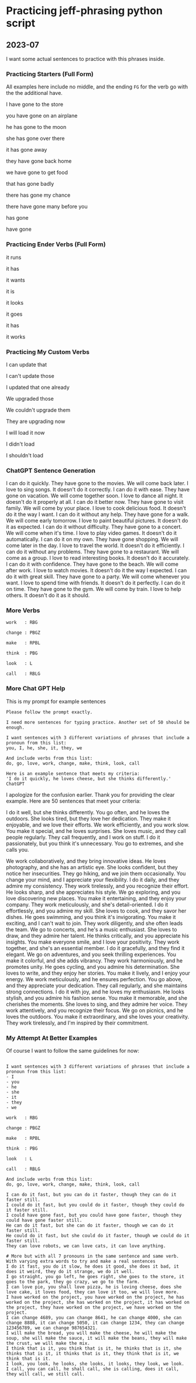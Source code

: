 # Practicing jeff-phrasing python script

## 2023-07

I want some actual sentences to practice with this phrases inside.

### Practicing Starters (Full Form)

All examples here include no middle, and the ending `FG` for the verb go with
the the additional have.

I have gone to the store

you have gone on an airplane

he has gone to the moon

she has gone over there

it has gone away

they have gone back home

we have gone to get food

that has gone badly

there has gone my chance

there have gone many before you

has gone

have gone

### Practicing Ender Verbs (Full Form)

it runs

it has

it wants

it is

it looks

it goes

it has

it works

### Practicing My Custom Verbs

I can update that

I can't update those

I updated that one already

We upgraded those

We couldn't upgrade them

They are upgrading now

I will load it now

I didn't load

I shouldn't load

### ChatGPT Sentence Generation

I can do it quickly.
They have gone to the movies.
We will come back later.
I love to sing songs.
It doesn't do it correctly.
I can do it with ease.
They have gone on vacation.
We will come together soon.
I love to dance all night.
It doesn't do it properly at all.
I can do it better now.
They have gone to visit family.
We will come by your place.
I love to cook delicious food.
It doesn't do it the way I want.
I can do it without any help.
They have gone for a walk.
We will come early tomorrow.
I love to paint beautiful pictures.
It doesn't do it as expected.
I can do it without difficulty.
They have gone to a concert.
We will come when it's time.
I love to play video games.
It doesn't do it automatically.
I can do it on my own.
They have gone shopping.
We will come later in the day.
I love to travel the world.
It doesn't do it efficiently.
I can do it without any problems.
They have gone to a restaurant.
We will come as a group.
I love to read interesting books.
It doesn't do it accurately.
I can do it with confidence.
They have gone to the beach.
We will come after work.
I love to watch movies.
It doesn't do it the way I expected.
I can do it with great skill.
They have gone to a party.
We will come whenever you want.
I love to spend time with friends.
It doesn't do it perfectly.
I can do it on time.
They have gone to the gym.
We will come by train.
I love to help others.
It doesn't do it as it should.

### More Verbs

```
work   : RBG

change : PBGZ

make   : RPBL

think  : PBG

look   : L

call   : RBLG
```

### More Chat GPT Help

This is my prompt for example sentences

```
Please follow the prompt exactly.

I need more sentences for typing practice. Another set of 50 should be enough.

I want sentences with 3 different variations of phrases that include a pronoun from this list:
you, I, he, she, it, they, we

And include verbs from this list:
do, go, love, work, change, make, think, look, call

Here is an example sentence that meets my criteria:
'I do it quickly, he loves cheese, but she thinks differently.'
ChatGPT
```

I apologize for the confusion earlier. Thank you for providing the clear example. Here are 50 sentences that meet your criteria:

I do it well, but she thinks differently.
You go often, and he loves the outdoors.
She looks tired, but they love her dedication.
They make it enjoyable, and we love their efforts.
We work efficiently, and you work slow.
You make it special, and he loves surprises.
She loves music, and they call people regularly.
They call frequently, and I work on stuff.
I do it passionately, but you think it's unnecessary.
You go to extremes, and she calls you.

We work collaboratively, and they bring innovative ideas.
He loves photography, and she has an artistic eye.
She looks confident, but they notice her insecurities.
They go hiking, and we join them occasionally.
You change your mind, and I appreciate your flexibility.
I do it daily, and they admire my consistency.
They work tirelessly, and you recognize their effort.
He looks sharp, and she appreciates his style.
We go exploring, and you love discovering new places.
You make it entertaining, and they enjoy your company.
They work meticulously, and she's detail-oriented.
I do it effortlessly, and you admire my skill.
She loves to cook, and they savor her dishes.
He goes swimming, and you think it's invigorating.
You make it exciting, and I can't wait to join.
They work diligently, and she often leads the team.
We go to concerts, and he's a music enthusiast.
She loves to draw, and they admire her talent.
He thinks critically, and you appreciate his insights.
You make everyone smile, and I love your positivity.
They work together, and she's an essential member.
I do it gracefully, and they find it elegant.
We go on adventures, and you seek thrilling experiences.
You make it colorful, and she adds vibrancy.
They work harmoniously, and he promotes unity.
He goes cycling, and you admire his determination.
She loves to write, and they enjoy her stories.
You make it lively, and I enjoy your energy.
We work meticulously, and he ensures perfection.
You go above, and they appreciate your dedication.
They call regularly, and she maintains strong connections.
I do it with joy, and he loves my enthusiasm.
He looks stylish, and you admire his fashion sense.
You make it memorable, and she cherishes the moments.
She loves to sing, and they admire her voice.
They work attentively, and you recognize their focus.
We go on picnics, and he loves the outdoors.
You make it extraordinary, and she loves your creativity.
They work tirelessly, and I'm inspired by their commitment.

### My Attempt At Better Examples

Of course I want to follow the same guidelines for now:

```

I want sentences with 3 different variations of phrases that include a pronoun from this list:
- I
- you
- he
- she
- it
- they
- we

work   : RBG

change : PBGZ

make   : RPBL

think  : PBG

look   : L

call   : RBLG

And include verbs from this list:
do, go, love, work, change, make, think, look, call
```

```
I can do it fast, but you can do it faster, though they can do it faster still.
I could do it fast, but you could do it faster, though they could do it faster still.
I could have gone fast, but you could have gone faster, though they could have gone faster still.
He can do it fast, but she can do it faster, though we can do it faster still.
He could do it fast, but she could do it faster, though we could do it faster still.
They can love robots, we can love cats, it can love anything.

# More but with all 7 pronouns in the same sentence and same verb. With varying extra words to try and make a real sentences
I do it fast, you do it slow, he does it good, she does it bad, it does it weird, they do it strange, we do it well.
I go straight, you go left, he goes right, she goes to the store, it goes to the park, they go crazy, we go to the farm.
I can love pie, you shall love pizza, he is loving cheese, does she love cake, it loves food, they can love it too, we will love more.
I have worked on the project, you have worked on the project, he has worked on the project, she has worked on the project, it has worked on the project, they have worked on the project, we have worked on the project.
I can change 4689, you can change 8641, he can change 4000, she can change 8888, it can change 5050, it can change 1234, they can change 123456789, we can change 987654321.
I will make the bread, you will make the cheese, he will make the soup, she will make the sauce, it will make the beans, they will make the crust, we will make the mix.
I think that is it, you think that is it, he thinks that is it, she thinks that is it, it thinks that is it, they think that is it, we think that is it.
I look, you look, he looks, she looks, it looks, they look, we look.
I call, you can call, he shall call, she is calling, does it call, they will call, we still call.
```

